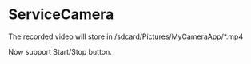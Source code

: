 # ServiceCamera

The recorded video will store in /sdcard/Pictures/MyCameraApp/*.mp4

Now support Start/Stop button.
